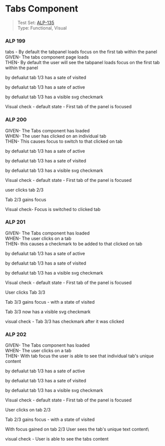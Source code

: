 # Tabs Component
> Test Set: [ALP-135](https://everfi.atlassian.net/browse/ALP-135)    
Type: Functional, Visual

<!-- include: cypress/integration/blacksmith/tab.js -->

### ALP 199

tabs - By default the tabpanel loads focus on the first tab within the panel\
GIVEN- The tabs component page loads\
THEN- By default the user will see the tabpanel loads focus on the first tab within the panel

by defualut tab 1/3 has a sate of visited

by defualut tab 1/3 has a sate of active

by defualut tab 1/3 has a visible svg checkmark

Visual check - default state -  First tab of the panel is focused

### ALP 200

GIVEN- The Tabs component has loaded\
WHEN- The user has clicked on an individual tab\
THEN- This causes focus to switch to that clicked on tab

by defualut tab 1/3 has a sate of active

by defualut tab 1/3 has a sate of visited

by defualut tab 1/3 has a visible svg checkmark

Visual check - default state -  First tab of the panel is focused

user clicks tab 2/3

Tab 2/3 gains focus

Visual check-  Focus is switched to clicked tab

### ALP 201

GIVEN- The Tabs component has loaded\
WHEN- The user clicks on a tab\
THEN- this causes a checkmark to be added to that clicked on tab

by defualut tab 1/3 has a sate of active

by defualut tab 1/3 has a sate of visited

by defualut tab 1/3 has a visible svg checkmark

Visual check - default state -  First tab of the panel is focused

User clicks Tab 3/3

Tab 3/3 gains focus - with a state of visited

Tab 3/3 now has a visible svg checkmark

visual check - Tab 3/3  has checkmark after it was clicked

### ALP 202

GIVEN- The Tabs component has loaded\
WHEN- The user clicks on a tab\
THEN- With tab focus the user is able to see that individual tab's unique content

by defualut tab 1/3 has a sate of active

by defualut tab 1/3 has a sate of visited

by defualut tab 1/3 has a visible svg checkmark

Visual check - default state -  First tab of the panel is focused

User clicks on tab 2/3

Tab 2/3 gains focus - with a state of visited

With focus gained on tab 2/3
User sees the tab's unique text content\

visual check -  User is able to see the tabs content

<!-- /include: cypress/integration/blacksmith/tab.js -->